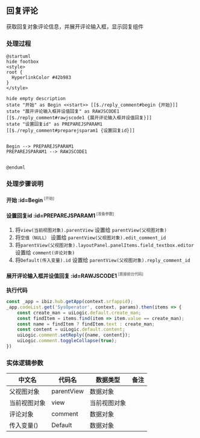 ## 回复评论 <!-- {docsify-ignore-all} -->

   获取回复对象评论信息，并展开评论输入框，显示回复组件

### 处理过程

```plantuml
@startuml
hide footbox
<style>
root {
  HyperlinkColor #42b983
}
</style>

hide empty description
state "开始" as Begin <<start>> [[$./reply_comment#begin {开始}]]
state "展开评论输入框并设值回复" as RAWJSCODE1  [[$./reply_comment#rawjscode1 {展开评论输入框并设值回复}]]
state "设置回复id" as PREPAREJSPARAM1  [[$./reply_comment#preparejsparam1 {设置回复id}]]


Begin --> PREPAREJSPARAM1
PREPAREJSPARAM1 --> RAWJSCODE1


@enduml
```


### 处理步骤说明

#### 开始 :id=Begin<sup class="footnote-symbol"> <font color=gray size=1>[开始]</font></sup>




#### 设置回复id :id=PREPAREJSPARAM1<sup class="footnote-symbol"> <font color=gray size=1>[准备参数]</font></sup>



1. 将`view(当前视图对象).parentView` 设置给  `parentView(父视图对象)`
2. 将`空值（NULL）` 设置给  `parentView(父视图对象).edit_comment_id`
3. 将`parentView(父视图对象).layoutPanel.panelItems.field_textbox.editor` 设置给  `comment(评论对象)`
4. 将`Default(传入变量).id` 设置给  `parentView(父视图对象).reply_comment_id`

#### 展开评论输入框并设值回复 :id=RAWJSCODE1<sup class="footnote-symbol"> <font color=gray size=1>[直接前台代码]</font></sup>



<p class="panel-title"><b>执行代码</b></p>

```javascript
const _app = ibiz.hub.getApp(context.srfappid);
_app.codeList.get('SysOperator', context, params).then(items => {
	const create_man = uiLogic.default.create_man;
	const findItem = items.find(item => item.value == create_man);
	const name = findItem ? findItem.text : create_man;
	const content = uiLogic.default.content;
	uiLogic.comment.setReply({name, content});
	uiLogic.comment.toggleCollapse(true);
})
```



### 实体逻辑参数

|    中文名   |    代码名    |  数据类型      |备注 |
| --------| --------| --------  | --------   |
|父视图对象|parentView|数据对象||
|当前视图对象|view|当前视图对象||
|评论对象|comment|数据对象||
|传入变量(<i class="fa fa-check"/></i>)|Default|数据对象||
